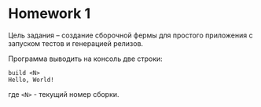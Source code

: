 # Homework 1

Цель задания – создание сборочной фермы для простого приложения c запуском тестов и генерацией релизов.

Программа выводить на консоль две строки:
```
build <N>
Hello, World!
```
где `<N>` - текущий номер сборки.

